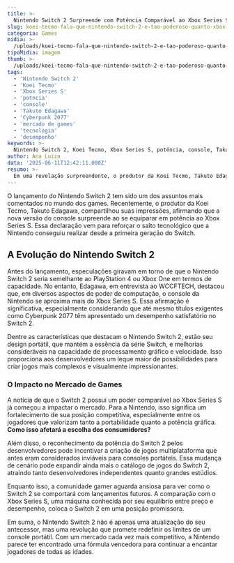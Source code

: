 ```yaml
---
title: >-
  Nintendo Switch 2 Surpreende com Potência Comparável ao Xbox Series S, Afirma Produtor da Koei Tecmo
slug: koei-tecmo-fala-que-nintendo-switch-2-e-tao-poderoso-quanto-xbox-series-s
categoria: Games
midia: >-
  /uploads/koei-tecmo-fala-que-nintendo-switch-2-e-tao-poderoso-quanto-xbox-series-s-thumb.webp
tipoMidia: imagem
thumb: >-
  /uploads/koei-tecmo-fala-que-nintendo-switch-2-e-tao-poderoso-quanto-xbox-series-s-thumb.webp
tags:
  - 'Nintendo Switch 2'
  - 'Koei Tecmo'
  - 'Xbox Series S'
  - 'potncia'
  - 'console'
  - 'Takuto Edagawa'
  - 'Cyberpunk 2077'
  - 'mercado de games'
  - 'tecnologia'
  - 'desempenho'
keywords: >-
  Nintendo Switch 2, Koei Tecmo, Xbox Series S, potência, console, Takuto Edagawa, Cyberpunk 2077, mercado de games, tecnologia, desempenho
author: Ana Luiza
data: '2025-06-11T12:42:11.000Z'
resumo: >-
  Em uma revelação surpreendente, o produtor da Koei Tecmo, Takuto Edagawa, afirmou que o Nintendo Switch 2 possui um desempenho comparável ao do Xbox Series S, superando expectativas anteriores.
---
```


O lançamento do Nintendo Switch 2 tem sido um dos assuntos mais comentados no mundo dos games. Recentemente, o produtor da Koei Tecmo, Takuto Edagawa, compartilhou suas impressões, afirmando que a nova versão do console surpreende ao se equiparar em potência ao Xbox Series S. Essa declaração vem para reforçar o salto tecnológico que a Nintendo conseguiu realizar desde a primeira geração do Switch.

## A Evolução do Nintendo Switch 2

Antes do lançamento, especulações giravam em torno de que o Nintendo Switch 2 seria semelhante ao PlayStation 4 ou Xbox One em termos de capacidade. No entanto, Edagawa, em entrevista ao WCCFTECH, destacou que, em diversos aspectos de poder de computação, o console da Nintendo se aproxima mais do Xbox Series S. Essa afirmação é significativa, especialmente considerando que até mesmo títulos exigentes como Cyberpunk 2077 têm apresentado um desempenho satisfatório no Switch 2.

Dentre as características que destacam o Nintendo Switch 2, estão seu design portátil, que mantém a essência da série Switch, e melhorias consideráveis na capacidade de processamento gráfico e velocidade. Isso proporciona aos desenvolvedores um leque maior de possibilidades para criar jogos mais complexos e visualmente impressionantes.

### O Impacto no Mercado de Games

A notícia de que o Switch 2 possui um poder comparável ao Xbox Series S já começou a impactar o mercado. Para a Nintendo, isso significa um fortalecimento de sua posição competitiva, especialmente entre os jogadores que valorizam tanto a portabilidade quanto a potência gráfica. **Como isso afetará a escolha dos consumidores?**

Além disso, o reconhecimento da potência do Switch 2 pelos desenvolvedores pode incentivar a criação de jogos multiplataforma que antes eram considerados inviáveis para consoles portáteis. Essa mudança de cenário pode expandir ainda mais o catálogo de jogos do Switch 2, atraindo tanto desenvolvedores independentes quanto grandes estúdios.

Enquanto isso, a comunidade gamer aguarda ansiosa para ver como o Switch 2 se comportará com lançamentos futuros. A comparação com o Xbox Series S, uma máquina conhecida por seu equilíbrio entre preço e desempenho, coloca o Switch 2 em uma posição promissora.

Em suma, o Nintendo Switch 2 não é apenas uma atualização do seu antecessor, mas uma revolução que promete redefinir os limites de um console portátil. Com um mercado cada vez mais competitivo, a Nintendo parece ter encontrado uma fórmula vencedora para continuar a encantar jogadores de todas as idades.